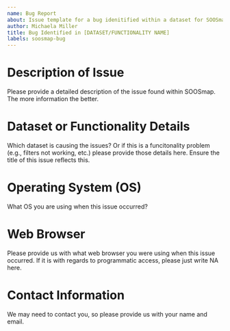 ```yaml
---
name: Bug Report 
about: Issue template for a bug idenitified within a dataset for SOOSmap
author: Michaela Miller
title: Bug Identified in [DATASET/FUNCTIONALITY NAME]
labels: soosmap-bug
---
```


# Description of Issue
Please provide a detailed description of the issue found within SOOSmap. The more information the better.

# Dataset or Functionality Details
Which dataset is causing the issues? Or if this is a funcitonality problem (e.g., filters not working, etc.) please provide those details here. Ensure the title of this issue reflects this.

# Operating System (OS)
What OS you are using when this issue occurred?

# Web Browser
Please provide us with what web browser you were using when this issue occurred. If it is with regards to programmatic access, please just write NA here.

# Contact Information
We may need to contact you, so please provide us with your name and email.
